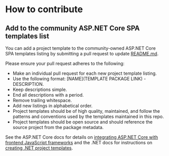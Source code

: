 # How to contribute

## Add to the community ASP.NET Core SPA templates list

You can add a project template to the community-owned ASP.NET Core SPA templates listing by submitting a pull request to update [README.md](https://github.com/dotnet/spa-templates/blob/main/README.md). 

Please ensure your pull request adheres to the following:

* Make an individual pull request for each new project template listing.
* Use the following format: \[NAME\]\(TEMPLATE PACKAGE LINK\) - DESCRIPTION.
* Keep descriptions simple.
* End all descriptions with a period.
* Remove trailing whitespace.
* Add new listings in alphabetical order.
* Project templates should be of high quality, maintained, and follow the patterns and conventions used by the templates maintained in this repo.
* Project templates should be open source and should reference the source project from the package metadata.

See the ASP.NET Core docs for details on [integrating ASP.NET Core with frontend JavaScript frameworks](https://aka.ms/aspnetcorespa) and the .NET docs for instructions on [creating .NET project templates](https://docs.microsoft.com/dotnet/core/tutorials/cli-templates-create-project-template).
